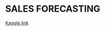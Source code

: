 # SALES FORECASTING

[Kaggle link](https://www.kaggle.com/datasets/tevecsystems/retail-sales-forecasting/data)